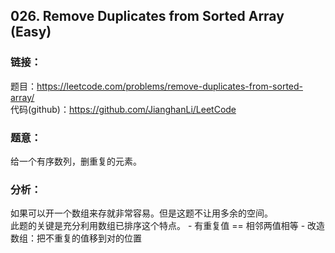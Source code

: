 ## 026. Remove Duplicates from Sorted Array (Easy)

### **链接**：
题目：https://leetcode.com/problems/remove-duplicates-from-sorted-array/  
代码(github)：https://github.com/JianghanLi/LeetCode

### **题意**：
给一个有序数列，删重复的元素。

### **分析**：
如果可以开一个数组来存就非常容易。但是这题不让用多余的空间。  
此题的关键是充分利用数组已排序这个特点。
	- 有重复值 == 相邻两值相等
	- 改造数组：把不重复的值移到对的位置